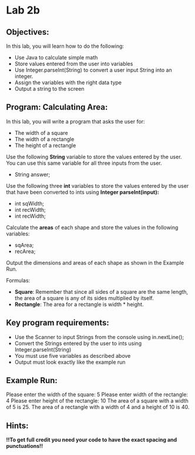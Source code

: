 # Lab 2b

## Objectives:

In this lab, you will learn how to do the following:

- Use Java to calculate simple math
- Store values entered from the user into variables
- Use Integer.parseInt(String) to convert a user input String into an integer.
- Assign the variables with the right data type
- Output a string to the screen

## Program: Calculating Area:
In this lab, you will write a program that asks the user for:
- The width of a square
- The width of a rectangle
- The height of a rectangle

Use the following **String** variable to store the values entered by the user.  You can use this same variable for all three inputs from the user.
- String answer;

Use the following three **int** variables to store the values entered by the user that have been converted to ints using **Integer parseInt(input):**
- int sqWidth;
- int recWidth;
- int recWidth;

Calculate the **areas** of each shape and store the values in the following variables:
- sqArea;
- recArea;

Output the dimensions and areas of each shape as shown in the Example Run.

Formulas:
- **Square**: Remember that since all sides of a square are the same length, the area of a square is any of its sides multiplied by itself.
- **Rectangle**: The area for a rectangle is width * height.

## Key program requirements:

- Use the Scanner to input Strings from the console using in.nextLine();
- Convert the Strings entered by the user to ints using Integer.parseInt(String)
- You must use five variables as described above
- Output must look exactly like the example run






## Example Run:

Please enter the width of the square: 5
Please enter width of the rectangle: 4
Please enter height of the rectangle: 10
The area of a square with a width of 5 is 25.
The area of a rectangle with a width of 4 and a height of 10 is 40.

## Hints:
**!!To get full credit you need your code to have the exact spacing and punctuations!!**